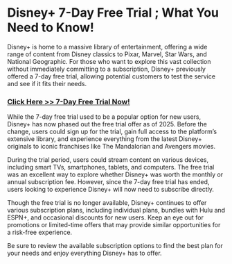 # Disney+ 7-Day Free Trial ; What You Need to Know!

Disney+ is home to a massive library of entertainment, offering a wide range of content from Disney classics to Pixar, Marvel, Star Wars, and National Geographic. For those who want to explore this vast collection without immediately committing to a subscription, Disney+ previously offered a 7-day free trial, allowing potential customers to test the service and see if it fits their needs.

### [**Click Here >> 7-Day Free Trial Now!**](https://free-tools.raj-solution.com/5d5270a)

While the 7-day free trial used to be a popular option for new users, Disney+ has now phased out the free trial offer as of 2025. Before the change, users could sign up for the trial, gain full access to the platform’s extensive library, and experience everything from the latest Disney+ originals to iconic franchises like The Mandalorian and Avengers movies.

During the trial period, users could stream content on various devices, including smart TVs, smartphones, tablets, and computers. The free trial was an excellent way to explore whether Disney+ was worth the monthly or annual subscription fee. However, since the 7-day free trial has ended, users looking to experience Disney+ will now need to subscribe directly.

Though the free trial is no longer available, Disney+ continues to offer various subscription plans, including individual plans, bundles with Hulu and ESPN+, and occasional discounts for new users. Keep an eye out for promotions or limited-time offers that may provide similar opportunities for a risk-free experience.

Be sure to review the available subscription options to find the best plan for your needs and enjoy everything Disney+ has to offer.
